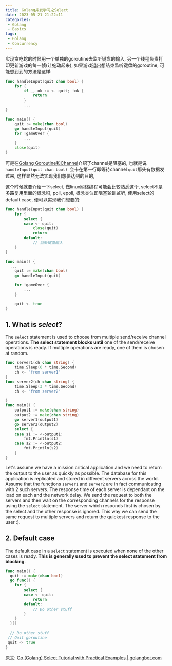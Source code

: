 ```yaml
---
title: Golang并发学习之Select
date: 2023-05-21 21:22:11
categories:
 - Golang
 - Basics
tags:
 - Golang
 - Concurrency
---
```


实现贪吃蛇的时候用一个单独的goroutine去监听键盘的输入, 另一个线程负责打印更新游戏的每一帧(让蛇动起来), 如果游戏退出想结束监听键盘的goroutine, 可能想到到的方法是这样:

```go
func handleInput(quit chan bool) {
	for {
		if _, ok := <- quit; !ok {
			return
		}
		...
}

func main() {
	quit := make(chan bool)
	go handleInput(quit)
	for !gameOver {
		...
	}
	close(quit)
}
```

可是在[Golang Goroutine和Channel](https://davidzhu.xyz/2023/05/21/Golang/Basics/010-goroutine-channels/)介绍了channel是阻塞的, 也就是说`handleInput(quit chan bool) `会卡在第一行即等待channel `quit`那头有数据发过来, 这样显然无法实现我们想要达到的目的, 

这个时候就要介绍一下select, 做linux网络编程可能会比较熟悉这个, select不是多路复用里面的概念吗, poll, epoll, 概念类似即阻塞轮训监听, 使用select的default case, 便可以实现我们想要的:

```go
func handleInput(quit chan bool) {
	for {
		select {
		case <- quit:
			close(quit)
			return
		default:
			// 监听键盘输入
	}
}

func main() {
  ...
	quit := make(chan bool)
	go handleInput(quit)

	for !gameOver {
		...
	}

	quit <- true
}
```

## 1. What is *select*?

The `select` statement is used to choose from multiple send/receive channel operations. **The select statement blocks until** one of the send/receive operations is ready. If multiple operations are ready, one of them is chosen at random. 

```go
func server1(ch chan string) {  
    time.Sleep(6 * time.Second)
    ch <- "from server1"
}
func server2(ch chan string) {  
    time.Sleep(3 * time.Second)
    ch <- "from server2"

}
func main() {  
    output1 := make(chan string)
    output2 := make(chan string)
    go server1(output1)
    go server2(output2)
    select {
    case s1 := <-output1:
        fmt.Println(s1)
    case s2 := <-output2:
        fmt.Println(s2)
    }
}
```

Let's assume we have a mission critical application and we need to return the output to the user as quickly as possible. The database for this application is replicated and stored in different servers across the world. Assume that the functions `server1` and `server2` are in fact communicating with 2 such servers. The response time of each server is dependant on the load on each and the network delay. We send the request to both the servers and then wait on the corresponding channels for the response using the `select` statement. The server which responds first is chosen by the select and the other response is ignored. This way we can send the same request to multiple servers and return the quickest response to the user :).

## 2. Default case

The default case in a `select` statement is executed when none of the other cases is ready. **This is generally used to prevent the select statement from blocking**.

```go
func main() {
  quit := make(chan bool)
  go func() {
    for {
        select {
        case <- quit:
            return
        default:
            // Do other stuff
        }
    }
  }()
  
  // Do other stuff
 // Quit goroutine
 quit <- true 
}
```

原文: [Go (Golang) Select Tutorial with Practical Examples | golangbot.com](https://golangbot.com/select/)